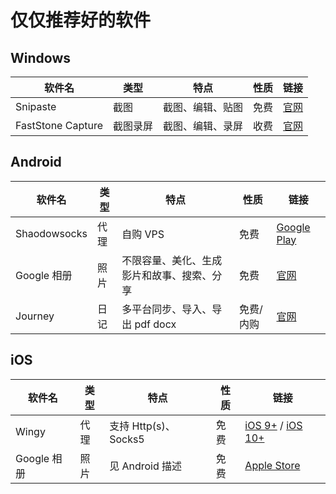 # 仅仅推荐好的软件

## Windows

| 软件名 | 类型 | 特点 | 性质 | 链接 |
| - | - | - | - | - |
| Snipaste | 截图 | 截图、编辑、贴图 | 免费 | [官网][1] |
| FastStone Capture | 截图录屏 | 截图、编辑、录屏 | 收费 | [官网][2] |

## Android

| 软件名 | 类型 | 特点 | 性质 | 链接 |
| - | - | - | - | - |
| Shaodowsocks | 代理 | 自购 VPS | 免费 | [Google Play][3] |
| Google 相册 | 照片 | 不限容量、美化、生成影片和故事、搜索、分享 | 免费 | [官网][4] |
| Journey | 日记 | 多平台同步、导入、导出 pdf docx  | 免费/内购 | [官网][5] |

## iOS

| 软件名 | 类型 | 特点 | 性质 | 链接 |
| - | - | - | - | - |
| Wingy | 代理 | 支持 Http(s)、Socks5 | 免费 | [iOS 9+][6] / [iOS 10+][7] |
| Google 相册 | 照片 | 见 Android 描述 | 免费 | [Apple Store][8] |


  [1]: https://zh.snipaste.com/
  [2]: http://www.faststone.org/FSCaptureDetail.htm
  [3]: https://play.google.com/store/apps/details?id=com.github.shadowsocks
  [4]: https://play.google.com/store/apps/details?id=com.google.android.apps.photos
  [5]: https://2appstudio.com/journey/
  [6]: https://itunes.apple.com/cn/app/shadowsocks-wingy-proxy-for/id1148026741
  [7]: https://itunes.apple.com/cn/app/wingy-http-s-socks5-proxy/id1178584911
  [8]: https://itunes.apple.com/cn/app/google-xiang-ce-mian-fei-cun/id962194608